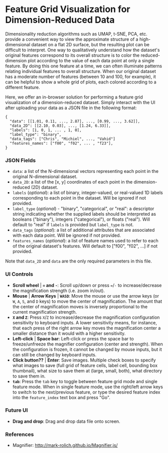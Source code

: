 # Feature Grid Visualization for Dimension-Reduced Data

Dimensionality reduction algorithms such as UMAP, t-SNE, PCA, etc. provide a convenient way to view the approximate structure of a high-dimensional dataset on a flat 2D surface, but the resulting plot can be difficult to interpret. One way to qualitatively understand how the dataset's original features correspond to its overall structure is to color the reduced-dimension plot according to the value of each data point at only a single feature. By doing this one feature at a time, we can often illuminate patterns relating individual features to overall structure. When our original dataset has a moderate number of features (between 10 and 100, for example), it can be helpful to show a whole grid of plots, each colored according to a different feature.

Here, we offer an in-browser solution for performing a feature grid visualization of a dimension-reduced dataset. Simply interact with the UI after uploading your data as a JSON file in the following format:
```
{
  "data": [[1.01, 0.11, ..., 2.87], ..., [0.99, ..., 3.62]],
  "data_2D": [[2.10, 0.03], ..., [1.24, 6.33]],
  "labels": [1, 0, 1, ... , 1, 0],
  "label_type": "binary",
  "data_tags": ["Chris", "Michiel", ..., "Vahid"]
  "features_names": ["f00", "f02", ... , "f23"],
}
```
### JSON Fields
* `data`: a list of the N-dimensional vectors representing each point in the original N-dimensional dataset.
* `data_2D`: a list of the [x, y] coordinates of each point in the dimension-reduced (2D) dataset.
* `labels` (_optional_): a list of binary, integer-valued, or real-valued 1D labels corresponding to each point in the dataset. Will be ignored if not provided.
* `label_type` (_optional_) - "binary", "categorical", or "real": a descriptor string indicating whether the supplied labels should be interpreted as booleans ("binary"), integers ("categorical"), or floats ("real"). Will default to "real" if `labels` is provided but `label_type` is not.
* `data_tags` (_optional_): a list of additional attributes that are associated with each data point. Will be ignored if not provided.
* `features_names` (_optional_): a list of feature names used to refer to each of the original dataset's features. Will default to ["f00", "f02", ...] if not provided.

Note that `data_2D` and `data` are the only required parameters in this file.

### UI Controls
* **Scroll wheel** | **`=` and `-`**: Scroll up/down or press `=`/`-` to increase/decrease the magnification strength (i.e. zoom in/out).
* **Mouse** | **Arrow Keys** | **`WASD`**: Move the mouse or use the arrow keys (or `W`, `A`, `S`, and `D` keys) to move the center of magnification. The amount that the center of magnification moves is inversely proportional to the current magnification strength.
* **`X` and `Z`**: Press `X`/`Z` to increase/decrease the magnification configuration sensitivity to keyboard inputs. A lower sensitivity means, for instance, that each press of the right arrow key moves the magnification center a smaller distance than it would with a higher sensitivity.
* **Left-click** | **Space bar**: Left-click or press the space bar to freeze/unfreeze the magnifier configuration (center and strength). When the configuration is frozen, it cannot be changed by mouse inputs, but it can still be changed by keyboard inputs.
* **Click button??** | **Enter**: Save images. Multiple check boxes to specify what images to save (full grid of feature cells, label cell, bounding box thumbnail), what size to save them at (large, small, both), what directory to save them in.
* **`tab`**: Press the `tab` key to toggle between feature grid mode and single feature mode. When in single feature mode, use the right/left arrow keys to switch to the next/previous feature, or type the desired feature index into the `feature_index` text box and press "Go".



### Future UI
* **Drag and drop**: Drag and drop data file onto screen.

### References
* Magnifier: http://mark-rolich.github.io/Magnifier.js/
